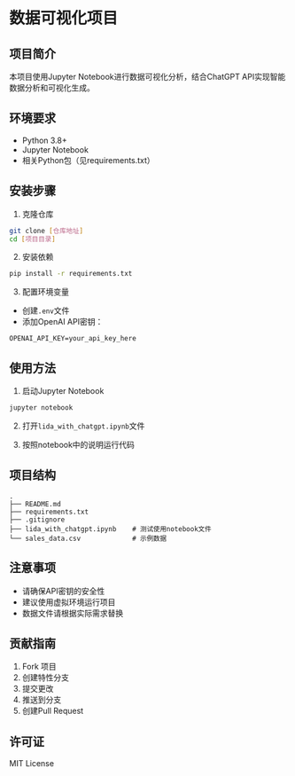 # 数据可视化项目

## 项目简介
本项目使用Jupyter Notebook进行数据可视化分析，结合ChatGPT API实现智能数据分析和可视化生成。

## 环境要求
- Python 3.8+
- Jupyter Notebook
- 相关Python包（见requirements.txt）

## 安装步骤
1. 克隆仓库
```bash
git clone [仓库地址]
cd [项目目录]
```

2. 安装依赖
```bash
pip install -r requirements.txt
```

3. 配置环境变量
- 创建`.env`文件
- 添加OpenAI API密钥：
```
OPENAI_API_KEY=your_api_key_here
```

## 使用方法
1. 启动Jupyter Notebook
```bash
jupyter notebook
```

2. 打开`lida_with_chatgpt.ipynb`文件

3. 按照notebook中的说明运行代码

## 项目结构
```
.
├── README.md
├── requirements.txt
├── .gitignore
├── lida_with_chatgpt.ipynb    # 测试使用notebook文件
└── sales_data.csv             # 示例数据
```

## 注意事项
- 请确保API密钥的安全性
- 建议使用虚拟环境运行项目
- 数据文件请根据实际需求替换

## 贡献指南
1. Fork 项目
2. 创建特性分支
3. 提交更改
4. 推送到分支
5. 创建Pull Request

## 许可证
MIT License 